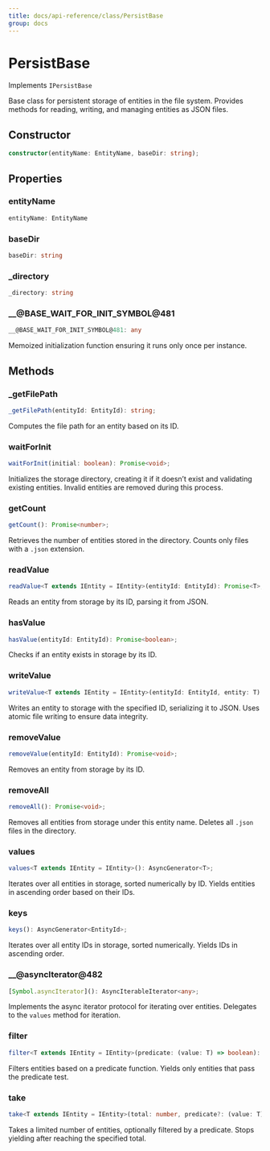 ```yaml
---
title: docs/api-reference/class/PersistBase
group: docs
---
```


# PersistBase

Implements `IPersistBase`

Base class for persistent storage of entities in the file system.
Provides methods for reading, writing, and managing entities as JSON files.

## Constructor

```ts
constructor(entityName: EntityName, baseDir: string);
```

## Properties

### entityName

```ts
entityName: EntityName
```

### baseDir

```ts
baseDir: string
```

### _directory

```ts
_directory: string
```

### __@BASE_WAIT_FOR_INIT_SYMBOL@481

```ts
__@BASE_WAIT_FOR_INIT_SYMBOL@481: any
```

Memoized initialization function ensuring it runs only once per instance.

## Methods

### _getFilePath

```ts
_getFilePath(entityId: EntityId): string;
```

Computes the file path for an entity based on its ID.

### waitForInit

```ts
waitForInit(initial: boolean): Promise<void>;
```

Initializes the storage directory, creating it if it doesn’t exist and validating existing entities.
Invalid entities are removed during this process.

### getCount

```ts
getCount(): Promise<number>;
```

Retrieves the number of entities stored in the directory.
Counts only files with a `.json` extension.

### readValue

```ts
readValue<T extends IEntity = IEntity>(entityId: EntityId): Promise<T>;
```

Reads an entity from storage by its ID, parsing it from JSON.

### hasValue

```ts
hasValue(entityId: EntityId): Promise<boolean>;
```

Checks if an entity exists in storage by its ID.

### writeValue

```ts
writeValue<T extends IEntity = IEntity>(entityId: EntityId, entity: T): Promise<void>;
```

Writes an entity to storage with the specified ID, serializing it to JSON.
Uses atomic file writing to ensure data integrity.

### removeValue

```ts
removeValue(entityId: EntityId): Promise<void>;
```

Removes an entity from storage by its ID.

### removeAll

```ts
removeAll(): Promise<void>;
```

Removes all entities from storage under this entity name.
Deletes all `.json` files in the directory.

### values

```ts
values<T extends IEntity = IEntity>(): AsyncGenerator<T>;
```

Iterates over all entities in storage, sorted numerically by ID.
Yields entities in ascending order based on their IDs.

### keys

```ts
keys(): AsyncGenerator<EntityId>;
```

Iterates over all entity IDs in storage, sorted numerically.
Yields IDs in ascending order.

### __@asyncIterator@482

```ts
[Symbol.asyncIterator](): AsyncIterableIterator<any>;
```

Implements the async iterator protocol for iterating over entities.
Delegates to the `values` method for iteration.

### filter

```ts
filter<T extends IEntity = IEntity>(predicate: (value: T) => boolean): AsyncGenerator<T>;
```

Filters entities based on a predicate function.
Yields only entities that pass the predicate test.

### take

```ts
take<T extends IEntity = IEntity>(total: number, predicate?: (value: T) => boolean): AsyncGenerator<T>;
```

Takes a limited number of entities, optionally filtered by a predicate.
Stops yielding after reaching the specified total.
